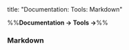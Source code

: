 <frontmatter>
title: "Documentation: Tools: Markdown"
</frontmatter>

<link rel="stylesheet" href="{{baseUrl}}/css/textbook.css">

<div class="website-content" id="all">

%%**Documentation → Tools →**%%

### Markdown

<div id="main">

<include src="./what/embed.md" boilerplate  />
<include src="./how/embed.md" boilerplate  />

</div>
</div>
